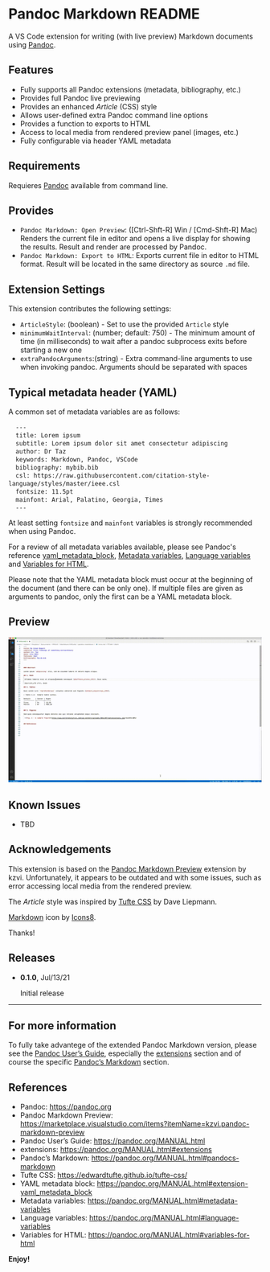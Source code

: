 # Pandoc Markdown README

A VS Code extension for writing (with live preview) Markdown documents using [Pandoc].

## Features

* Fully supports all Pandoc extensions (metadata, bibliography, etc.)
* Provides full Pandoc live previewing
* Provides an enhanced *Article* (CSS) style
* Allows user-defined extra Pandoc command line options
* Provides a function to exports to HTML
* Access to local media from rendered preview panel (images, etc.)
* Fully configurable via header YAML metadata

## Requirements

Requieres [Pandoc] available from command line.

## Provides

* `Pandoc Markdown: Open Preview`: ([Ctrl-Shft-R] Win / [Cmd-Shft-R] Mac) Renders the current file in editor and opens a live display for showing the results. Result and render are processed by Pandoc.
* `Pandoc Markdown: Export to HTML`: Exports current file in editor to HTML format. Result will be located in the same directory as source `.md` file.

## Extension Settings

This extension contributes the following settings:

* `ArticleStyle`: (boolean) - Set to use the provided `Article` style 
* `minimumWaitInterval`: (number; default: 750) - The minimum amount of time (in milliseconds) to wait after a pandoc subprocess exits before starting a new one
* `extraPandocArguments`:(string) - Extra command-line arguments to use when invoking pandoc. Arguments should be separated with spaces

## Typical metadata header (YAML)

A common set of metadata variables are as follows:

      ---
      title: Lorem ipsum
      subtitle: Lorem ipsum dolor sit amet consectetur adipiscing
      author: Dr Taz
      keywords: Markdown, Pandoc, VSCode
      bibliography: mybib.bib
      csl: https://raw.githubusercontent.com/citation-style-language/styles/master/ieee.csl
      fontsize: 11.5pt
      mainfont: Arial, Palatino, Georgia, Times
      ---

At least setting `fontsize` and `mainfont` variables is strongly recommended when using Pandoc.

For a review of all metadata variables available, please see Pandoc's reference [yaml_metadata_block], [Metadata variables], [Language variables] and [Variables for HTML].

Please note that the YAML metadata block must occur at the beginning of the document (and there can be only one). If multiple files are given as arguments to pandoc, only the first can be a YAML metadata block.

## Preview

![vide](intro.gif)

## Known Issues


* TBD

## Acknowledgements

This extension is based on the [Pandoc Markdown Preview] extension by kzvi. Unfortunately, it appears to be outdated and with some issues, such as error accessing local media from the rendered preview.

The *Article* style was inspired by [Tufte CSS] by Dave Liepmann.

[Markdown](https://icons8.com/icon/50145/markdown) icon by [Icons8](https://icons8.com).

Thanks!

## Releases

* **0.1.0**, Jul/13/21

   Initial release

---

## For more information

To fully take advantege of the extended Pandoc Markdown version, please see the [Pandoc User’s Guide], especially the [extensions] section and of course the specific [Pandoc’s Markdown] section.


## References

* Pandoc: <https://pandoc.org>
* Pandoc Markdown Preview: <https://marketplace.visualstudio.com/items?itemName=kzvi.pandoc-markdown-preview>
* Pandoc User’s Guide: <https://pandoc.org/MANUAL.html>
* extensions: <https://pandoc.org/MANUAL.html#extensions>
* Pandoc’s Markdown: <https://pandoc.org/MANUAL.html#pandocs-markdown>
* Tufte CSS: <https://edwardtufte.github.io/tufte-css/>
* YAML metadata block: <https://pandoc.org/MANUAL.html#extension-yaml_metadata_block>
* Metadata variables: <https://pandoc.org/MANUAL.html#metadata-variables>
* Language variables: <https://pandoc.org/MANUAL.html#language-variables>
* Variables for HTML: <https://pandoc.org/MANUAL.html#variables-for-html>


**Enjoy!**


[Pandoc]: https://pandoc.org
[Pandoc Markdown Preview]: https://marketplace.visualstudio.com/items?itemName=kzvi.pandoc-markdown-preview
[Pandoc User’s Guide]: https://pandoc.org/MANUAL.html
[extensions]: https://pandoc.org/MANUAL.html#extensions
[Pandoc’s Markdown]: https://pandoc.org/MANUAL.html#pandocs-markdown
[Tufte CSS]: https://edwardtufte.github.io/tufte-css/
[yaml_metadata_block]: https://pandoc.org/MANUAL.html#extension-yaml_metadata_block
[Metadata variables]: https://pandoc.org/MANUAL.html#metadata-variables
[Language variables]: https://pandoc.org/MANUAL.html#language-variables
[Variables for HTML]: https://pandoc.org/MANUAL.html#variables-for-html
